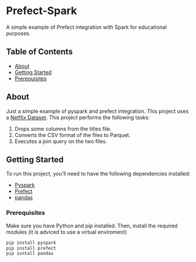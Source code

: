 # Prefect-Spark
A simple example of Prefect integration with Spark for educational purposes.

## Table of Contents

- [About](#about)
- [Getting Started](#getting-started)
- [Prerequisites](#rerequisites)

## About
Just a simple example of pyspark and prefect integration. This project uses a [Netflix Dataset](https://www.kaggle.com/datasets/victorsoeiro/netflix-tv-shows-and-movies). 
This project performs the following tasks:
1. Drops some columns from the titles file.
2. Converts the CSV format of the files to Parquet.
3. Executes a join query on the two files.


## Getting Started

To run this project, you'll need to have the following dependencies installed:

- [Pyspark](https://spark.apache.org/docs/latest/api/python/index.html)
- [Prefect](https://docs.prefect.io/)
- [pandas](https://pandas.pydata.org/)

### Prerequisites

Make sure you have Python and pip installed. Then, install the required modules (it is adviced to use a virtual enviroment)

```bash
pip install pyspark
pip install prefect
pip isntall pandas
